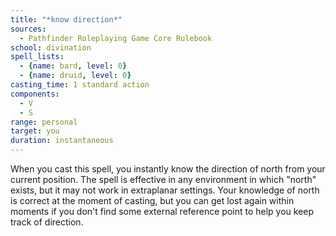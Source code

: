 ```yaml
---
title: "*know direction*"
sources:
  - Pathfinder Roleplaying Game Core Rulebook
school: divination
spell_lists:
  - {name: bard, level: 0}
  - {name: druid, level: 0}
casting_time: 1 standard action
components:
  - V
  - S
range: personal
target: you
duration: instantaneous
---
```


When you cast this spell, you instantly know the direction of north from your current position. The spell is effective in any environment in which "north" exists, but it may not work in extraplanar settings. Your knowledge of north is correct at the moment of casting, but you can get lost again within moments if you don't find some external reference point to help you keep track of direction.

